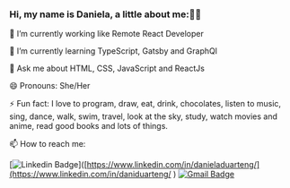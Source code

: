 ### Hi, my name is Daniela, a little about me::woman_technologist:


🔭 I’m currently working like Remote React Developer

🌱 I’m currently learning TypeScript, Gatsby and GraphQl

💬 Ask me about HTML, CSS, JavaScript and ReactJs

😄 Pronouns: She/Her

⚡ Fun fact: I love to program, draw, eat, drink, chocolates, listen to music, sing, dance, walk, swim, travel, look at the sky, study, watch movies and anime, read good books and lots of things.

📫 How to reach me: 

[![Linkedin Badge](https://img.shields.io/badge/-Daniela%20Duarte-c96893?style=flat-square&logo=Linkedin&logoColor=white&link=https://www.linkedin.com/in/danieladuarteng/)]([https://www.linkedin.com/in/danieladuarteng/](https://www.linkedin.com/in/daniduarteng/ ) 
[![Gmail Badge](https://img.shields.io/badge/daniela.engc@gmail.com-c96893?style=flat-square&logo=Gmail&logoColor=white&link=mailto:daniela.engc@gmail.comr)](mailto:daniela.engc@gmail.com)


